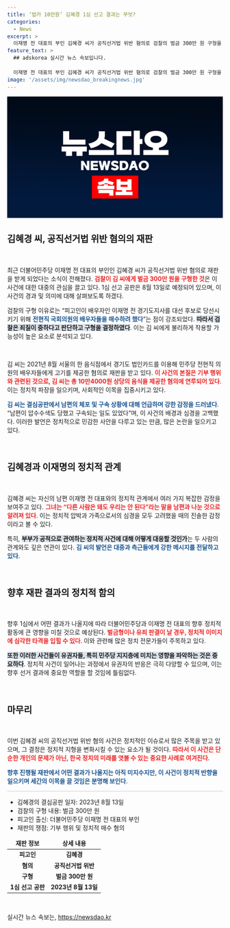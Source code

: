 ```yaml
---
title: ‘법카 10만원’ 김혜경 1심 선고 결과는 무엇?
categories:
  - News
excerpt: >
  이재명 전 대표의 부인 김혜경 씨가 공직선거법 위반 혐의로 검찰의 벌금 300만 원 구형을 받았다. 1심은 8월 13일, 그녀의 발언은 남다른 감정을 드러내며 공판의 긴장감을 높였다.
feature_text: >
  ## adskorea 실시간 뉴스 속보입니다.

  이재명 전 대표의 부인 김혜경 씨가 공직선거법 위반 혐의로 검찰의 벌금 300만 원 구형을 받았다. 1심은 8월 13일, 그녀의 발언은 남다른 감정을 드러내며 공판의 긴장감을 높였다.
image: '/assets/img/newsdao_breakingnews.jpg'
---
```


<p><img src="/assets/img/newsdao_breakingnews.jpg" alt="adskorea 속보" /></p>

<h2 data-ke-size="size26">김혜경 씨, 공직선거법 위반 혐의의 재판</h2>

<p data-ke-size="size16">&nbsp;</p>

<p data-ke-size="size16">최근 더불어민주당 이재명 전 대표의 부인인 김혜경 씨가 공직선거법 위반 혐의로 재판을 받게 되었다는 소식이 전해졌다. <b><span style="color: #ee2323;">검찰이 김 씨에게 벌금 300만 원을 구형한 것</span></b>은 이 사건에 대한 대중의 관심을 끌고 있다. 1심 선고 공판은 8월 13일로 예정되어 있으며, 이 사건의 경과 및 의미에 대해 살펴보도록 하겠다.</p>

<p data-ke-size="size16">검찰의 구형 이유로는 “피고인이 배우자인 이재명 전 경기도지사를 대선 후보로 당선시키기 위해 <b><span style="color: #1a5490;">전현직 국회의원의 배우자들을 매수하려 했다</span></b>”는 점이 강조되었다. <b><span style="background-color: #21538527;">따라서 검찰은 죄질이 중하다고 판단하고 구형을 결정하였다</span></b>. 이는 김 씨에게 불리하게 작용할 가능성이 높은 요소로 분석되고 있다.</p>

<p data-ke-size="size16">&nbsp;</p>

<p>김 씨는 2021년 8월 서울의 한 음식점에서 경기도 법인카드를 이용해 민주당 전현직 의원의 배우자들에게 고기를 제공한 혐의로 재판을 받고 있다. <b><span style="color: #ee2323;">이 사건의 본질은 기부 행위와 관련된 것으로, 김 씨는 총 10만4000원 상당의 음식을 제공한 혐의에 연루되어 있다</span></b>. 이는 정치적 파장을 일으키며, 사회적인 이목을 집중시키고 있다. </p>

<p><b><span style="color: #1a5490;">김 씨는 결심공판에서 남편의 체포 및 구속 상황에 대해 언급하며 강한 감정을 드러냈다</span></b>. “남편이 압수수색도 당했고 구속되는 일도 있었다”며, 이 사건의 배경과 심경을 고백했다. 이러한 발언은 정치적으로 민감한 사안을 다루고 있는 만큼, 많은 논란을 일으키고 있다. </p>

<p data-ke-size="size16">&nbsp;</p>

<h2 data-ke-size="size26">김혜경과 이재명의 정치적 관계</h2>

<p data-ke-size="size16">&nbsp;</p>

<p data-ke-size="size16">김혜경 씨는 자신의 남편 이재명 전 대표와의 정치적 관계에서 여러 가지 복잡한 감정을 보여주고 있다. <b><span style="color: #ee2323;">그녀는 “다른 사람은 돼도 우리는 안 된다”라는 말을 남편과 나눈 것으로 알려져 있다</span></b>. 이는 정치적 압박과 가족으로서의 심경을 모두 고려했을 때의 진솔한 감정이라고 볼 수 있다.</p>

<p data-ke-size="size16">특히, <b><span style="background-color: #21538527;">부부가 공적으로 관여하는 정치적 사건에 대해 어떻게 대응할 것인가</span></b>는 두 사람의 관계와도 깊은 연관이 있다. <b><span style="color: #1a5490;">김 씨의 발언은 대중과 측근들에게 강한 메시지를 전달하고 있다</span></b>.</p>

<p data-ke-size="size16">&nbsp;</p>

<h2 data-ke-size="size26">향후 재판 결과의 정치적 함의</h2>

<p data-ke-size="size16">&nbsp;</p>

<p data-ke-size="size16">향후 1심에서 어떤 결과가 나올지에 따라 더불어민주당과 이재명 전 대표의 향후 정치적 활동에 큰 영향을 미칠 것으로 예상된다. <b><span style="color: #ee2323;">벌금형이나 유죄 판결이 날 경우, 정치적 이미지에 심각한 타격을 입힐 수 있다</span></b>. 이와 관련해 많은 정치 전문가들이 주목하고 있다.</p>

<p data-ke-size="size16"><b><span style="background-color: #21538527;">또한 이러한 사건들이 유권자들, 특히 민주당 지지층에 미치는 영향을 파악하는 것은 중요하다</span></b>. 정치적 사건이 일어나는 과정에서 유권자의 반응은 극히 다양할 수 있으며, 이는 향후 선거 결과에 중요한 역할을 할 것임에 틀림없다.</p>

<p data-ke-size="size16">&nbsp;</p>

<h2 data-ke-size="size26">마무리</h2>

<p data-ke-size="size16">&nbsp;</p>

<p data-ke-size="size16">이번 김혜경 씨의 공직선거법 위반 혐의 사건은 정치적인 이슈로서 많은 주목을 받고 있으며, 그 결정은 정치적 지형을 변화시킬 수 있는 요소가 될 것이다. <b><span style="color: #ee2323;">따라서 이 사건은 단순한 개인의 문제가 아닌, 한국 정치의 미래를 엿볼 수 있는 중요한 사례로 여겨진다</span></b>.</p>

<p data-ke-size="size16"><b><span style="color: #1a5490;">향후 진행될 재판에서 어떤 결과가 나올지는 아직 미지수지만, 이 사건이 정치적 반향을 일으키며 세간의 이목을 끌 것임은 분명해 보인다</span></b>.</p>

<hr style="height:1px; border:none; background-color:#ccc;"/>

<ul>
    <li>김혜경의 결심공판 일자: 2023년 8월 13일</li>
    <li>검찰의 구형 내용: 벌금 300만 원</li>
    <li>피고인 출신: 더불어민주당 이재명 전 대표의 부인</li>
    <li>재판의 쟁점: 기부 행위 및 정치적 매수 혐의</li>
</ul>

<table style="width:100%">
    <thead>
        <tr>
            <td style="text-align: center; height: 17px;"><b>재판 정보</b></td>
            <td style="text-align: center; height: 17px;"><b>상세 내용</b></td>
        </tr>
    </thead>
    <tbody>
        <tr>
            <td style="text-align: center; height: 17px;"><b>피고인</b></td>
            <td style="text-align: center; height: 17px;"><b>김혜경</b></td>
        </tr>
        <tr>
            <td style="text-align: center; height: 17px;"><b>혐의</b></td>
            <td style="text-align: center; height: 17px;"><b>공직선거법 위반</b></td>
        </tr>
        <tr>
            <td style="text-align: center; height: 17px;"><b>구형</b></td>
            <td style="text-align: center; height: 17px;"><b>벌금 300만 원</b></td>
        </tr>
        <tr>
            <td style="text-align: center; height: 17px;"><b>1심 선고 공판</b></td>
            <td style="text-align: center; height: 17px;"><b>2023년 8월 13일</b></td>
        </tr>
    </tbody>
</table>

<p data-ke-size="size16">&nbsp;</p>
실시간 뉴스 속보는, <a href="https://newsdao.kr" rel="dofollow">https://newsdao.kr</a>


